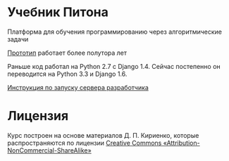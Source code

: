Учебник Питона
==============

Платформа для обучения программированию через алгоритмические задачи

[Прототип](http://contest.mccme.ru/pylernu/) работает более полутора лет

Раньше код работал на Python 2.7 с Django 1.4. Сейчас постепенно он переводится на Python 3.3 и Django 1.6.

[Инструкция по запуску сервера разработчика](docs/RUN_DEV_SERVER.md)

Лицензия
========

Курс построен на основе материалов Д. П. Кириенко, которые распространяются по лицензии [Creative Commons «Attribution-NonCommercial-ShareAlike»](http://creativecommons.org/licenses/by-nc-sa/3.0/deed.ru)
